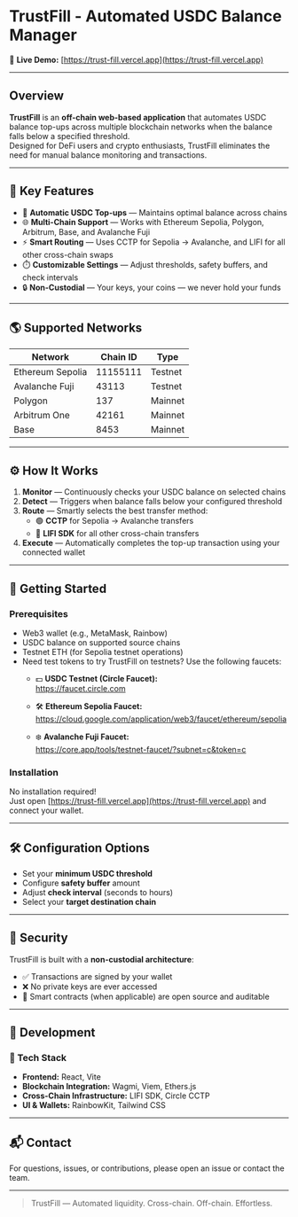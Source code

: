 # TrustFill - Automated USDC Balance Manager

🔗 **Live Demo:** [https://trust-fill.vercel.app](https://trust-fill.vercel.app)

---

## Overview

**TrustFill** is an **off-chain web-based application** that automates USDC balance top-ups across multiple blockchain networks when the balance falls below a specified threshold.  
Designed for DeFi users and crypto enthusiasts, TrustFill eliminates the need for manual balance monitoring and transactions.

---

## 🔑 Key Features

- 🚀 **Automatic USDC Top-ups** — Maintains optimal balance across chains  
- 🌐 **Multi-Chain Support** — Works with Ethereum Sepolia, Polygon, Arbitrum, Base, and Avalanche Fuji  
- ⚡ **Smart Routing** — Uses CCTP for Sepolia → Avalanche, and LIFI for all other cross-chain swaps  
- ⏱️ **Customizable Settings** — Adjust thresholds, safety buffers, and check intervals  
- 🔒 **Non-Custodial** — Your keys, your coins — we never hold your funds

---

## 🌎 Supported Networks

| Network           | Chain ID  | Type     |
|-------------------|-----------|----------|
| Ethereum Sepolia  | 11155111  | Testnet  |
| Avalanche Fuji    | 43113     | Testnet  |
| Polygon           | 137       | Mainnet  |
| Arbitrum One      | 42161     | Mainnet  |
| Base              | 8453      | Mainnet  |

---

## ⚙️ How It Works

1. **Monitor** — Continuously checks your USDC balance on selected chains  
2. **Detect** — Triggers when balance falls below your configured threshold  
3. **Route** — Smartly selects the best transfer method:
   - 🟢 **CCTP** for Sepolia → Avalanche transfers  
   - 🔁 **LIFI SDK** for all other cross-chain transfers  
4. **Execute** — Automatically completes the top-up transaction using your connected wallet

---

## 🚀 Getting Started

### Prerequisites

- Web3 wallet (e.g., MetaMask, Rainbow)
- USDC balance on supported source chains
- Testnet ETH (for Sepolia testnet operations)
- Need test tokens to try TrustFill on testnets? Use the following faucets:
   - 💵 **USDC Testnet (Circle Faucet):**  
     https://faucet.circle.com

   - 🛠️ **Ethereum Sepolia Faucet:**  
     https://cloud.google.com/application/web3/faucet/ethereum/sepolia

   - ❄️ **Avalanche Fuji Faucet:**  
     https://core.app/tools/testnet-faucet/?subnet=c&token=c

### Installation

No installation required!  
Just open [https://trust-fill.vercel.app](https://trust-fill.vercel.app) and connect your wallet.

---

## 🛠️ Configuration Options

- Set your **minimum USDC threshold**  
- Configure **safety buffer** amount  
- Adjust **check interval** (seconds to hours)  
- Select your **target destination chain**

---

## 🔐 Security

TrustFill is built with a **non-custodial architecture**:
- ✅ Transactions are signed by your wallet
- ❌ No private keys are ever accessed
- 🧠 Smart contracts (when applicable) are open source and auditable

---

## 🧪 Development

### 🧰 Tech Stack

- **Frontend:** React, Vite  
- **Blockchain Integration:** Wagmi, Viem, Ethers.js  
- **Cross-Chain Infrastructure:** LIFI SDK, Circle CCTP  
- **UI & Wallets:** RainbowKit, Tailwind CSS

---

## 📬 Contact

For questions, issues, or contributions, please open an issue or contact the team.

---

> TrustFill — Automated liquidity. Cross-chain. Off-chain. Effortless.
